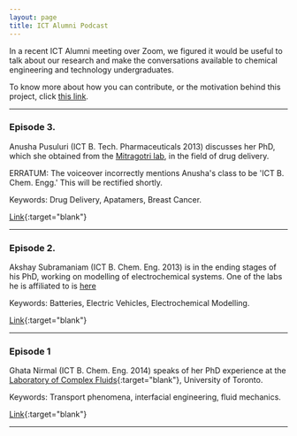 ```yaml
---
layout: page
title: ICT Alumni Podcast
---
```



In a recent ICT Alumni meeting over Zoom, we figured it would be useful to talk about our research and make the conversations available to chemical engineering and technology undergraduates. 

To know more about how you can contribute, or the motivation behind this project, click [this link](/podcast/podcastinfo).

<hr>

### Episode 3. 

Anusha Pusuluri (ICT B. Tech. Pharmaceuticals 2013) discusses her PhD, which she obtained from the [Mitragotri lab](https://drugdelivery.seas.harvard.edu/), in the field of drug delivery.  

ERRATUM: The voiceover incorrectly mentions Anusha's class to be 'ICT B. Chem. Engg.' This will be rectified shortly. 

Keywords: Drug Delivery, Apatamers, Breast Cancer. 

[Link](/podcast/Episode3_AnushaP.mp3){:target="blank"}

<hr>

### Episode 2. 

Akshay Subramaniam (ICT B. Chem. Eng. 2013) is in the ending stages of his PhD, working on modelling of electrochemical systems. One of the labs he is affiliated to is [here](http://sites.utexas.edu/maple/?fbclid=IwAR36lLMYU-WlyN2ArxJh-E6QC1BK75ANwsLfF6eU_IQVGh7kTMGbtFnmcMA)

Keywords: Batteries, Electric Vehicles, Electrochemical Modelling. 

[Link](/podcast/Episode2_AkshayS.mp3){:target="blank"}

<hr>

### Episode 1

Ghata Nirmal (ICT B. Chem. Eng. 2014) speaks of her PhD experience at the [Laboratory of Complex Fluids](http://individual.utoronto.ca/aramcha/index.html){:target="blank"}, University of Toronto.

Keywords: Transport phenomena, interfacial engineering, fluid mechanics. 

[Link](/podcast/Episode1_GhataN.mp3){:target="blank"}

<hr>